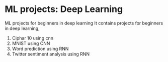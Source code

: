 # ML projects: Deep Learning
ML projects for beginners in deep learning
It contains projects for beginners in deep learning, 
1. Ciphar 10 using cnn
2. MNIST using CNN
3. Word prediction using RNN
4. Twitter sentiment analysis using RNN
